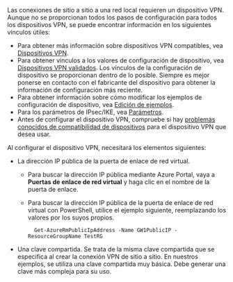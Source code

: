 Las conexiones de sitio a sitio a una red local requieren un dispositivo VPN. Aunque no se proporcionan todos los pasos de configuración para todos los dispositivos VPN, se puede encontrar información en los siguientes vínculos útiles:

- Para obtener más información sobre dispositivos VPN compatibles, vea [Dispositivos VPN](../articles/vpn-gateway/vpn-gateway-about-vpn-devices.md). 
- Para obtener vínculos a los valores de configuración de dispositivo, vea [Dispositivos VPN validados](../articles/vpn-gateway/vpn-gateway-about-vpn-devices.md#devicetable). Los vínculos de la configuración de dispositivo se proporcionan dentro de lo posible. Siempre es mejor ponerse en contacto con el fabricante del dispositivo para obtener la información de configuración más reciente.
- Para obtener información sobre cómo modificar los ejemplos de configuración de dispositivo, vea [Edición de ejemplos](../articles/vpn-gateway/vpn-gateway-about-vpn-devices.md#editing).
- Para los parámetros de IPsec/IKE, vea [Parámetros](../articles/vpn-gateway/vpn-gateway-about-vpn-devices.md#ipsec).
- Antes de configurar el dispositivo VPN, compruebe si hay [problemas conocidos de compatibilidad de dispositivos](../articles/vpn-gateway/vpn-gateway-about-vpn-devices.md#known) para el dispositivo VPN que desea usar.

Al configurar el dispositivo VPN, necesitará los elementos siguientes:

- La dirección IP pública de la puerta de enlace de red virtual.

    -  Para buscar la dirección IP pública mediante Azure Portal, vaya a **Puertas de enlace de red virtual** y haga clic en el nombre de la puerta de enlace. 
    - Para buscar la dirección IP pública de la puerta de enlace de red virtual con PowerShell, utilice el ejemplo siguiente, reemplazando los valores por los suyos propios.

            Get-AzureRmPublicIpAddress -Name GW1PublicIP -ResourceGroupName TestRG
- Una clave compartida. Se trata de la misma clave compartida que se especifica al crear la conexión VPN de sitio a sitio. En nuestros ejemplos, se utiliza una clave compartida muy básica. Debe generar una clave más compleja para su uso.




